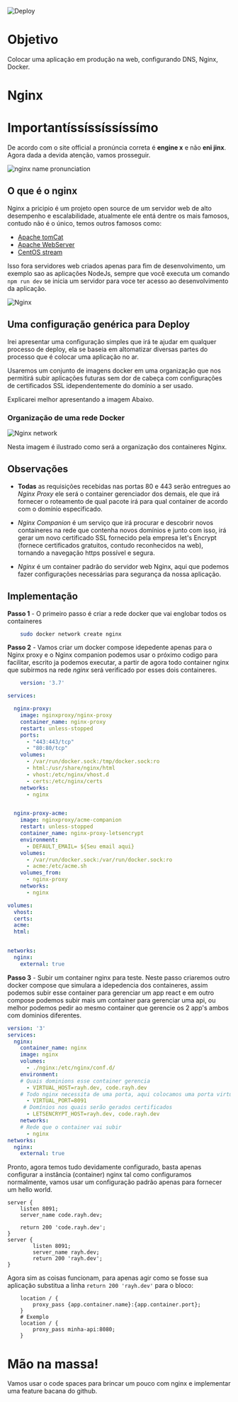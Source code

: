 ![Deploy](./misc/Deploy.png)


# Objetivo

Colocar uma aplicação em produção na web, configurando DNS, Nginx, Docker.

# Nginx

# Importantíssíssíssíssímo

De acordo com o site official a pronúncia correta é **engine x** e não **eni jinx**. Agora dada a devida atenção, vamos prosseguir.

![nginx name pronunciation](./misc/Nginx-name-pronuciation.png)

## O que é o nginx

Nginx a pricipio é um projeto open source de um servidor web de alto desempenho e escalabilidade, atualmente ele entá dentre os mais famosos, contudo não é o único, temos outros famosos como:

- [Apache tomCat](https://tomcat.apache.org/)
- [Apache WebServer](https://httpd.apache.org/)
- [CentOS stream](https://www.centos.org/centos-stream/)

Isso fora servidores web criados apenas para fim de desenvolvimento, um exemplo sao as aplicações NodeJs, sempre que você executa um comando `
npm run dev` se inicia um servidor para voce ter acesso ao desenvolvimento da aplicação.

![Nginx](./misc/Nginx.png)

## Uma configuração genérica para Deploy

Irei apresentar uma configuração simples que irá te ajudar em qualquer processo de deploy, ela se baseia em altomatizar diversas partes do processo que é colocar uma aplicação no ar.

Usaremos um conjunto de imagens docker em uma organização que nos permitirá subir aplicações futuras sem dor de cabeça com configurações de certificados SSL idependentemente do domínio a ser usado.

Explicarei melhor apresentando a imagem Abaixo.

### Organização de uma rede Docker

![Nginx network](./misc/nginx-network.png)

Nesta imagem é ilustrado como será a organização dos containeres Nginx.

## Observações

- **Todas** as requisições recebidas nas portas 80 e 443 serão entregues ao *Nginx Proxy* ele será o container gerenciador dos demais, ele que irá fornecer o roteamento de qual pacote irá para qual container de acordo com o domínio especificado.

- *Nginx Companion* é um serviço que irá procurar e descobrir novos containeres na rede que contenha novos domínios e junto com isso, irá gerar um novo certificado SSL fornecido pela empresa let's Encrypt (fornece certificados gratuitos, contudo reconhecidos na web), tornando a navegação https possível e segura.

- *Nginx* é um container padrão do servidor web Nginx, aqui que podemos fazer configurações necessárias para segurança da nossa aplicação.

## Implementação

**Passo 1** - O primeiro passo é criar a rede docker que vai englobar todos os containeres


```sh
    sudo docker network create nginx
```

**Passo 2** - Vamos criar um docker compose idepedente apenas para o Nginx proxy e o Nginx companion podemos usar o próximo codigo para facilitar, escrito ja podemos executar, a partir de agora todo container nginx que subirmos na rede *nginx* será verificado por esses dois containeres.

```yml
    version: '3.7'

services:

  nginx-proxy:
    image: nginxproxy/nginx-proxy
    container_name: nginx-proxy
    restart: unless-stopped
    ports:
      - "443:443/tcp"
      - "80:80/tcp"
    volumes:
      - /var/run/docker.sock:/tmp/docker.sock:ro
      - html:/usr/share/nginx/html
      - vhost:/etc/nginx/vhost.d
      - certs:/etc/nginx/certs
    networks:
      - nginx


  nginx-proxy-acme:
    image: nginxproxy/acme-companion
    restart: unless-stopped
    container_name: nginx-proxy-letsencrypt
    environment:
      - DEFAULT_EMAIL= ${Seu email aqui}
    volumes:
      - /var/run/docker.sock:/var/run/docker.sock:ro
      - acme:/etc/acme.sh
    volumes_from:
      - nginx-proxy
    networks:
      - nginx

volumes:
  vhost:
  certs:
  acme:
  html:


networks:
  nginx:
    external: true
```

**Passo 3** - Subir um container nginx para teste. Neste passo criaremos outro docker compose que simulara a idepedencia dos containeres, assim podemos subir esse container para gerenciar um app react e em outro compose podemos subir mais um container para gerenciar uma api, ou melhor podemos pedir ao mesmo container que gerencie os 2 app's ambos com dominios diferentes.

```yml
version: '3'
services:
  nginx:
    container_name: nginx
    image: nginx
    volumes:
      - ./nginx:/etc/nginx/conf.d/
    environment:
    # Quais dominions esse container gerencia
      - VIRTUAL_HOST=rayh.dev, code.rayh.dev
    # Todo nginx necessita de uma porta, aqui colocamos uma porta virtual para que possa ser encaminhada as requisições
      - VIRTUAL_PORT=8091
     # Domínios nos quais serão gerados certificados
      - LETSENCRYPT_HOST=rayh.dev, code.rayh.dev
    networks:
    # Rede que o container vai subir
      - nginx
networks:
  nginx:
    external: true
```

Pronto, agora temos tudo devidamente configurado, basta apenas configurar a instância (container) nginx tal como configuramos normalmente, vamos usar um configuração padrão apenas para fornecer um hello world.

```nginx
server {
    listen 8091;
    server_name code.rayh.dev;

    return 200 'code.rayh.dev';
}
server {
        listen 8091;
        server_name rayh.dev;
        return 200 'rayh.dev';
}
```

Agora sim as coisas funcionam, para apenas agir como se fosse sua aplicação substitua a linha `return 200 'rayh.dev'` para o bloco:

```nginx
    location / {
        proxy_pass {app.container.name}:{app.container.port};
    }
    # Exemplo
    location / {
        proxy_pass minha-api:8080;
    }
```

# Mão na massa!

Vamos usar o code spaces para brincar um pouco com nginx e implementar uma feature bacana do github.